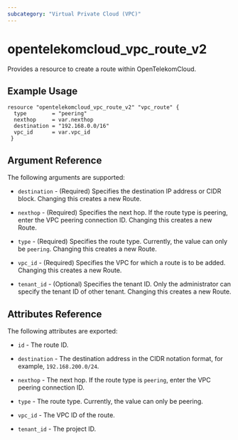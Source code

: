 ```yaml
---
subcategory: "Virtual Private Cloud (VPC)"
---
```


# opentelekomcloud_vpc_route_v2

Provides a resource to create a route within OpenTelekomCloud.

## Example Usage

```hcl
resource "opentelekomcloud_vpc_route_v2" "vpc_route" {
  type        = "peering"
  nexthop     = var.nexthop
  destination = "192.168.0.0/16"
  vpc_id      = var.vpc_id
 }
```

## Argument Reference

The following arguments are supported:

* `destination` - (Required) Specifies the destination IP address or CIDR block. Changing this creates a new Route.

* `nexthop` - (Required) Specifies the next hop. If the route type is peering, enter the VPC peering connection ID. Changing this creates a new Route.

* `type` - (Required) Specifies the route type. Currently, the value can only be `peering`. Changing this creates a new Route.

* `vpc_id` - (Required) Specifies the VPC for which a route is to be added. Changing this creates a new Route.

* `tenant_id` - (Optional) Specifies the tenant ID. Only the administrator can specify the tenant ID of other tenant. Changing this creates a new Route.

## Attributes Reference

The following attributes are exported:

* `id` - The route ID.

* `destination` - The destination address in the CIDR notation format, for example, `192.168.200.0/24`.

* `nexthop` - The next hop. If the route type is `peering`, enter the VPC peering connection ID.

* `type` - The route type. Currently, the value can only be peering.

* `vpc_id` - The VPC ID of the route.

* `tenant_id` - The project ID.
